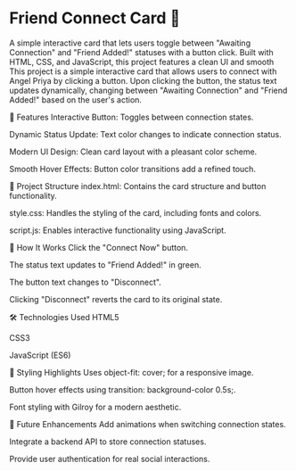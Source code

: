 # Friend Connect Card 💙

A simple interactive card that lets users toggle between "Awaiting Connection" and "Friend Added!" statuses with a button click. Built with HTML, CSS, and JavaScript, this project features a clean UI and smooth 
This project is a simple interactive card that allows users to connect with Angel Priya by clicking a button. Upon clicking the button, the status text updates dynamically, changing between "Awaiting Connection" and "Friend Added!" based on the user's action.

🚀 Features
Interactive Button: Toggles between connection states.

Dynamic Status Update: Text color changes to indicate connection status.

Modern UI Design: Clean card layout with a pleasant color scheme.

Smooth Hover Effects: Button color transitions add a refined touch.

📂 Project Structure
index.html: Contains the card structure and button functionality.

style.css: Handles the styling of the card, including fonts and colors.

script.js: Enables interactive functionality using JavaScript.

📜 How It Works
Click the "Connect Now" button.

The status text updates to "Friend Added!" in green.

The button text changes to "Disconnect".

Clicking "Disconnect" reverts the card to its original state.

🛠️ Technologies Used
HTML5

CSS3

JavaScript (ES6)

🎨 Styling Highlights
Uses object-fit: cover; for a responsive image.

Button hover effects using transition: background-color 0.5s;.

Font styling with Gilroy for a modern aesthetic.

📌 Future Enhancements
Add animations when switching connection states.

Integrate a backend API to store connection statuses.

Provide user authentication for real social interactions.
